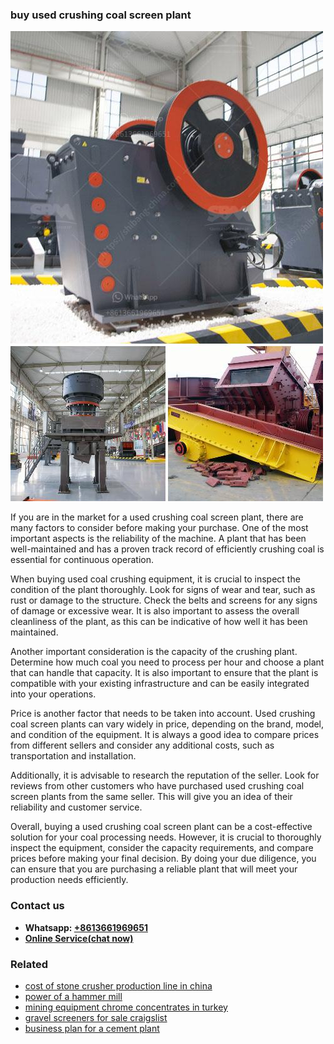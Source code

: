 <h3>buy used crushing coal screen plant</h3><img src='1708332523.jpg' alt=''><p>If you are in the market for a used crushing coal screen plant, there are many factors to consider before making your purchase. One of the most important aspects is the reliability of the machine. A plant that has been well-maintained and has a proven track record of efficiently crushing coal is essential for continuous operation.</p><p>When buying used coal crushing equipment, it is crucial to inspect the condition of the plant thoroughly. Look for signs of wear and tear, such as rust or damage to the structure. Check the belts and screens for any signs of damage or excessive wear. It is also important to assess the overall cleanliness of the plant, as this can be indicative of how well it has been maintained.</p><p>Another important consideration is the capacity of the crushing plant. Determine how much coal you need to process per hour and choose a plant that can handle that capacity. It is also important to ensure that the plant is compatible with your existing infrastructure and can be easily integrated into your operations.</p><p>Price is another factor that needs to be taken into account. Used crushing coal screen plants can vary widely in price, depending on the brand, model, and condition of the equipment. It is always a good idea to compare prices from different sellers and consider any additional costs, such as transportation and installation.</p><p>Additionally, it is advisable to research the reputation of the seller. Look for reviews from other customers who have purchased used crushing coal screen plants from the same seller. This will give you an idea of their reliability and customer service.</p><p>Overall, buying a used crushing coal screen plant can be a cost-effective solution for your coal processing needs. However, it is crucial to thoroughly inspect the equipment, consider the capacity requirements, and compare prices before making your final decision. By doing your due diligence, you can ensure that you are purchasing a reliable plant that will meet your production needs efficiently.</p><h3>Contact us</h3><ul><li><strong>Whatsapp:&nbsp;<a href="https://wa.me/8613661969651">+8613661969651</a></strong></li><li><a href="https://swt.shibang-china.com/?git&amp;zhl&amp;buy used crushing coal screen plant"><strong>Online Service(chat now)</strong></a></li></ul><h3>Related</h3><ul><li><a href='cost of stone crusher production line in china.md'>cost of stone crusher production line in china</a></li><li><a href='power of a hammer mill.md'>power of a hammer mill</a></li><li><a href='mining equipment chrome concentrates in turkey.md'>mining equipment chrome concentrates in turkey</a></li><li><a href='gravel screeners for sale craigslist.md'>gravel screeners for sale craigslist</a></li><li><a href='business plan for a cement plant.md'>business plan for a cement plant</a></li></ul>